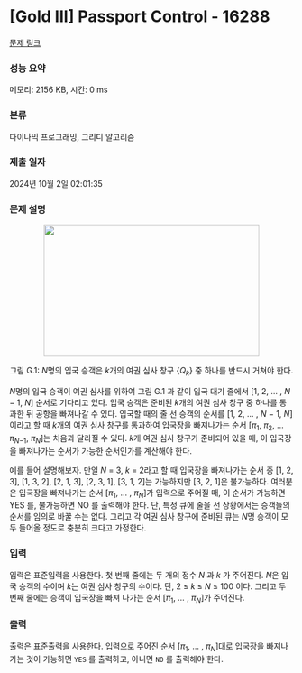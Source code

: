 # [Gold III] Passport Control - 16288 

[문제 링크](https://www.acmicpc.net/problem/16288) 

### 성능 요약

메모리: 2156 KB, 시간: 0 ms

### 분류

다이나믹 프로그래밍, 그리디 알고리즘

### 제출 일자

2024년 10월 2일 02:01:35

### 문제 설명

<p style="text-align: center;"><img alt="" src="https://upload.acmicpc.net/f56b312b-9138-4a89-a26b-ae3c0be0b1d1/-/preview/" style="width: 382px; height: 234px;"></p>

<p style="text-align: center;">그림 G.1: <em>N</em>명의 입국 승객은 <em>k</em>개의 여권 심사 창구 {<em>Q</em><sub><em>k</em></sub>} 중 하나를 반드시 거쳐야 한다.</p>

<p><em>N</em>명의 입국 승객이 여권 심사를 위하여 그림 G.1 과 같이 입국 대기 줄에서 [1, 2, … , <em>N</em> − 1, <em>N</em>] 순서로 기다리고 있다. 입국 승객은 준비된 <em>k</em>개의 여권 심사 창구 중 하나를 통과한 뒤 공항을 빠져나갈 수 있다. 입국할 때의 줄 선 승객의 순서를 [1, 2, … , <em>N</em> − 1, <em>N</em>]이라고 할 때 <em>k</em>개의 여권 심사 창구를 통과하여 입국장을 빠져나가는 순서 [<em>π</em><sub>1</sub>, <em>π</em><sub>2</sub>, … <em>π</em><sub><em>N</em>−1</sub>, <em>π</em><sub><em>N</em></sub>]는 처음과 달라질 수 있다. <em>k</em>개 여권 심사 창구가 준비되어 있을 때, 이 입국장을 빠져나가는 순서가 가능한 순서인가를 계산해야 한다.</p>

<p>예를 들어 설명해보자. 만일 <em>N</em> = 3, <em>k</em> = 2라고 할 때 입국장을 빠져나가는 순서 중 [1, 2, 3], [1, 3, 2], [2, 1, 3], [2, 3, 1], [3, 1, 2]는 가능하지만 [3, 2, 1]은 불가능하다. 여러분은 입국장을 빠져나가는 순서 [<em>π</em><sub>1</sub>, … , <em>π</em><sub><em>N</em></sub>]가 입력으로 주어질 때, 이 순서가 가능하면 YES 를, 불가능하면 NO 를 출력해야 한다. 단, 특정 큐에 줄을 선 상황에서는 승객들의 순서를 임의로 바꿀 수는 없다. 그리고 각 여권 심사 창구에 준비된 큐는 <em>N</em>명 승객이 모두 들어올 정도로 충분히 크다고 가정한다.</p>

### 입력 

 <p>입력은 표준입력을 사용한다. 첫 번째 줄에는 두 개의 정수 <em>N</em> 과 <em>k</em> 가 주어진다. <em>N</em>은 입국 승객의 수이며 <em>k</em>는 여권 심사 창구의 수이다. 단, 2 ≤ <em>k</em> ≤ <em>N</em> ≤ 100 이다. 그리고 두 번째 줄에는 승객이 입국장을 빠져 나가는 순서 [<em>π</em><sub>1</sub>, … , <em>π</em><sub><em>N</em></sub>]가 주어진다.</p>

### 출력 

 <p>출력은 표준출력을 사용한다. 입력으로 주어진 순서 [<em>π</em><sub>1</sub>, … , <em>π</em><sub><em>N</em></sub>]대로 입국장을 빠져나가는 것이 가능하면 <code>YES</code> 를 출력하고, 아니면 <code>NO</code> 를 출력해야 한다.</p>

